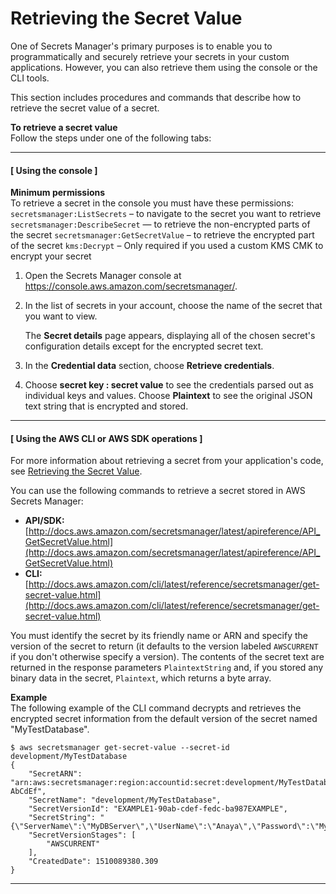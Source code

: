 # Retrieving the Secret Value<a name="manage_retrieve-secret"></a>

One of Secrets Manager's primary purposes is to enable you to programmatically and securely retrieve your secrets in your custom applications\. However, you can also retrieve them using the console or the CLI tools\.

This section includes procedures and commands that describe how to retrieve the secret value of a secret\.<a name="proc-secret-value"></a>

**To retrieve a secret value**  
Follow the steps under one of the following tabs:

------
#### [ Using the console ]<a name="proc-secret-value-console"></a>

**Minimum permissions**  
To retrieve a secret in the console you must have these permissions:  
`secretsmanager:ListSecrets` – to navigate to the secret you want to retrieve
`secretsmanager:DescribeSecret` — to retrieve the non\-encrypted parts of the secret
`secretsmanager:GetSecretValue` – to retrieve the encrypted part of the secret
`kms:Decrypt` – Only required if you used a custom KMS CMK to encrypt your secret

1. Open the Secrets Manager console at [https://console\.aws\.amazon\.com/secretsmanager/](https://console.aws.amazon.com/secretsmanager/)\.

1. In the list of secrets in your account, choose the name of the secret that you want to view\.

   The **Secret details** page appears, displaying all of the chosen secret's configuration details except for the encrypted secret text\.

1. In the **Credential data** section, choose **Retrieve credentials**\.

1. Choose **secret key : secret value** to see the credentials parsed out as individual keys and values\. Choose **Plaintext** to see the original JSON text string that is encrypted and stored\.

------
#### [ Using the AWS CLI or AWS SDK operations ]<a name="proc-secret-value-api"></a>

For more information about retrieving a secret from your application's code, see [Retrieving the Secret Value](#manage_retrieve-secret)\.

You can use the following commands to retrieve a secret stored in AWS Secrets Manager:
+ **API/SDK:** [http://docs.aws.amazon.com/secretsmanager/latest/apireference/API_GetSecretValue.html](http://docs.aws.amazon.com/secretsmanager/latest/apireference/API_GetSecretValue.html)
+ **CLI:** [http://docs.aws.amazon.com/cli/latest/reference/secretsmanager/get-secret-value.html](http://docs.aws.amazon.com/cli/latest/reference/secretsmanager/get-secret-value.html)

You must identify the secret by its friendly name or ARN and specify the version of the secret to return \(it defaults to the version labeled `AWSCURRENT` if you don't otherwise specify a version\)\. The contents of the secret text are returned in the response parameters `PlaintextString` and, if you stored any binary data in the secret, `Plaintext`, which returns a byte array\.

**Example**  
The following example of the CLI command decrypts and retrieves the encrypted secret information from the default version of the secret named "MyTestDatabase"\.  

```
$ aws secretsmanager get-secret-value --secret-id development/MyTestDatabase
{
    "SecretARN": "arn:aws:secretsmanager:region:accountid:secret:development/MyTestDatabase-AbCdEf",
    "SecretName": "development/MyTestDatabase",
    "SecretVersionId": "EXAMPLE1-90ab-cdef-fedc-ba987EXAMPLE",
    "SecretString": "{\"ServerName\":\"MyDBServer\",\"UserName\":\"Anaya\",\"Password\":\"MyT0pSecretP@ssw0rd\"}",
    "SecretVersionStages": [
        "AWSCURRENT"
    ],
    "CreatedDate": 1510089380.309
}
```

------